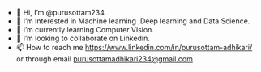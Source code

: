 - 👋 Hi, I’m @purusottam234
- 👀 I’m interested in Machine learning ,Deep learning and Data Science.
- 🌱 I’m currently learning Computer Vision.
- 💞️ I’m looking to collaborate on Linkedin.
- 📫 How to reach me https://www.linkedin.com/in/purusottam-adhikari/ or through email purusottamadhikari234@gmail.com

<!---
purusottam234/purusottam234 is a ✨ special ✨ repository because its `README.md` (this file) appears on your GitHub profile.
You can click the Preview link to take a look at your changes.
--->
